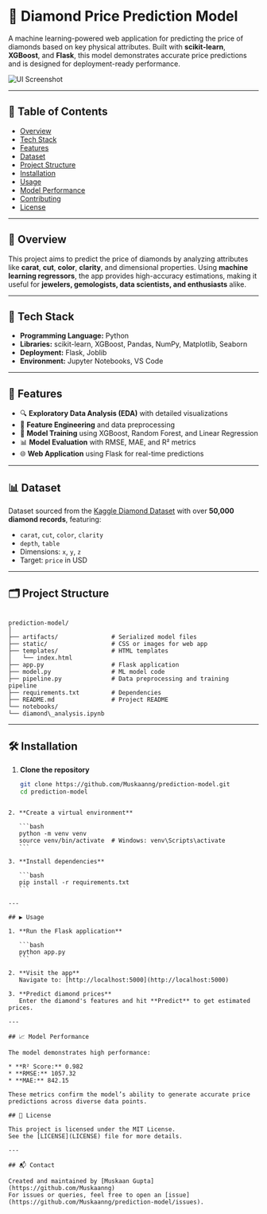 
# 💎 Diamond Price Prediction Model

A machine learning-powered web application for predicting the price of diamonds based on key physical attributes. Built with **scikit-learn**, **XGBoost**, and **Flask**, this model demonstrates accurate price predictions and is designed for deployment-ready performance.

![UI Screenshot](https://user-images.githubusercontent.com/your-image-link.jpg) <!-- Optional: Add a screenshot or remove this line -->

---

## 📌 Table of Contents

- [Overview](#overview)
- [Tech Stack](#tech-stack)
- [Features](#features)
- [Dataset](#dataset)
- [Project Structure](#project-structure)
- [Installation](#installation)
- [Usage](#usage)
- [Model Performance](#model-performance)
- [Contributing](#contributing)
- [License](#license)

---

## 📖 Overview

This project aims to predict the price of diamonds by analyzing attributes like **carat**, **cut**, **color**, **clarity**, and dimensional properties. Using **machine learning regressors**, the app provides high-accuracy estimations, making it useful for **jewelers, gemologists, data scientists, and enthusiasts** alike.

---

## 🧰 Tech Stack

- **Programming Language:** Python
- **Libraries:** scikit-learn, XGBoost, Pandas, NumPy, Matplotlib, Seaborn
- **Deployment:** Flask, Joblib
- **Environment:** Jupyter Notebooks, VS Code

---

## 🚀 Features

- 🔍 **Exploratory Data Analysis (EDA)** with detailed visualizations
- 🔧 **Feature Engineering** and data preprocessing
- 🧠 **Model Training** using XGBoost, Random Forest, and Linear Regression
- 📊 **Model Evaluation** with RMSE, MAE, and R² metrics
- 🌐 **Web Application** using Flask for real-time predictions

---

## 📊 Dataset

Dataset sourced from the [Kaggle Diamond Dataset](https://www.kaggle.com/datasets/shivam2503/diamonds) with over **50,000 diamond records**, featuring:

- `carat`, `cut`, `color`, `clarity`
- `depth`, `table`
- Dimensions: `x`, `y`, `z`
- Target: `price` in USD

---

## 🗂️ Project Structure

```

prediction-model/
│
├── artifacts/               # Serialized model files
├── static/                  # CSS or images for web app
├── templates/               # HTML templates
│   └── index.html
├── app.py                   # Flask application
├── model.py                 # ML model code
├── pipeline.py              # Data preprocessing and training pipeline
├── requirements.txt         # Dependencies
├── README.md                # Project README
└── notebooks/
└── diamond\_analysis.ipynb

````

---

## 🛠️ Installation

1. **Clone the repository**
   ```bash
   git clone https://github.com/Muskaanng/prediction-model.git
   cd prediction-model
````

2. **Create a virtual environment**

   ```bash
   python -m venv venv
   source venv/bin/activate  # Windows: venv\Scripts\activate
   ```

3. **Install dependencies**

   ```bash
   pip install -r requirements.txt
   ```

---

## ▶️ Usage

1. **Run the Flask application**

   ```bash
   python app.py
   ```

2. **Visit the app**
   Navigate to: [http://localhost:5000](http://localhost:5000)

3. **Predict diamond prices**
   Enter the diamond's features and hit **Predict** to get estimated prices.

---

## 📈 Model Performance

The model demonstrates high performance:

* **R² Score:** 0.982
* **RMSE:** 1057.32
* **MAE:** 842.15

These metrics confirm the model’s ability to generate accurate price predictions across diverse data points.

## 📄 License

This project is licensed under the MIT License.
See the [LICENSE](LICENSE) file for more details.

---

## 📬 Contact

Created and maintained by [Muskaan Gupta](https://github.com/Muskaanng)
For issues or queries, feel free to open an [issue](https://github.com/Muskaanng/prediction-model/issues).


